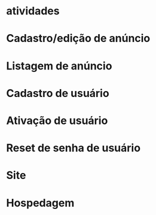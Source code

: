 # atividades
# Cadastro/edição de anúncio
# Listagem de anúncio
# Cadastro de usuário
# Ativação de usuário
# Reset de senha de usuário
# Site
# Hospedagem